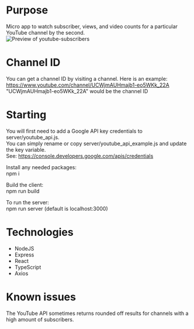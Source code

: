 # Purpose
Micro app to watch subscriber, views, and video counts for a particular YouTube channel by the second.  
![Preview of youtube-subscribers](https://github.com/jwnukoski/youtube-subscribers/blob/main/screenshot.png?raw=true "Preview of youtube-subscribers")

# Channel ID
You can get a channel ID by visiting a channel. Here is an example:  
https://www.youtube.com/channel/UCWjmAUHmajb1-eo5WKk_22A  
"UCWjmAUHmajb1-eo5WKk_22A" would be the channel ID

# Starting
You will first need to add a Google API key credentials to server/youtube_api.js.  
You can simply rename or copy server/youtube_api_example.js and update the key variable.  
See: https://console.developers.google.com/apis/credentials  

Install any needed packages:  
npm i  
  
Build the client:  
npm run build  
  
To run the server:  
npm run server (default is localhost:3000)  
 
# Technologies
- NodeJS
- Express
- React
- TypeScript
- Axios

# Known issues
The YouTube API sometimes returns rounded off results for channels with a high amount of subscribers.
